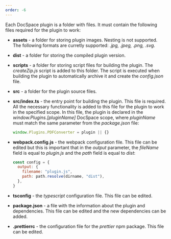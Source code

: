 ```yaml
---
order: -6
---
```



Each DocSpace plugin is a folder with files. It must contain the following files required for the plugin to work:

* **assets** - a folder for storing plugin images. Nesting is not supported. The following formats are curretly supported: *.jpg, .jpeg, .png, .svg*.

* **dist** - a folder for storing the compiled plugin version.

* **scripts** - a folder for storing script files for building the plugin. The *createZip.js* script is added to this folder. The script is executed when building the plugin to automatically archive it and create the *config.json* file.

* **src** - a folder for the plugin source files.

* **src/index.ts** - the entry point for building the plugin. This file is required. All the necessary functionality is added to this file for the plugin to work in the specified scope. In this file, the plugin is declared in the *window\.Plugins.\[pluginName]* DocSpace scope, where *pluginName* must match the same parameter from the *package.json* file:

  ``` javascript
  window.Plugins.PDFConverter = plugin || {}
  ```

* **webpack.config.js** - the webpack configuration file. This file can be edited but this is important that in the *output* parameter, the *fileName* field is equal to *plugin.js* and the *path* field is equal to *dist*:

  ``` javascript
  const config = {
    output: {
      filename: "plugin.js",
      path: path.resolve(dirname, "dist"),
    },
  }
  
  ```

* **tsconfig** - the *typescript* configuration file. This file can be edited.

* **package.json** - a file with the information about the plugin and dependencies. This file can be edited and the new dependencies can be added.

* **.prettierrc** - the configuration file for the *prettier* npm package. This file can be edited.

